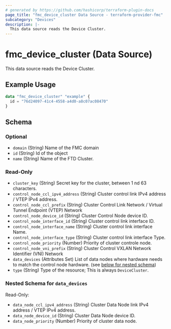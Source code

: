 ```yaml
---
# generated by https://github.com/hashicorp/terraform-plugin-docs
page_title: "fmc_device_cluster Data Source - terraform-provider-fmc"
subcategory: "Devices"
description: |-
  This data source reads the Device Cluster.
---
```


# fmc_device_cluster (Data Source)

This data source reads the Device Cluster.

## Example Usage

```terraform
data "fmc_device_cluster" "example" {
  id = "76d24097-41c4-4558-a4d0-a8c07ac08470"
}
```

<!-- schema generated by tfplugindocs -->
## Schema

### Optional

- `domain` (String) Name of the FMC domain
- `id` (String) Id of the object
- `name` (String) Name of the FTD Cluster.

### Read-Only

- `cluster_key` (String) Secret key for the cluster, between 1 nd 63 characters.
- `control_node_ccl_ipv4_address` (String) Cluster control link IPv4 address / VTEP IPv4 address.
- `control_node_ccl_prefix` (String) Cluster Control Link Network / Virtual Tunnel Endpoint (VTEP) Network
- `control_node_device_id` (String) Cluster Control Node device ID.
- `control_node_interface_id` (String) Cluster control link interface ID.
- `control_node_interface_name` (String) Cluster control link interface Name.
- `control_node_interface_type` (String) Cluster control link interface Type.
- `control_node_priority` (Number) Priority of cluster controle node.
- `control_node_vni_prefix` (String) Cluster Control VXLAN Network Identifier (VNI) Network
- `data_devices` (Attributes Set) List of data nodes where hardware needs to match the control node hardware. (see [below for nested schema](#nestedatt--data_devices))
- `type` (String) Type of the resource; This is always `DeviceCluster`.

<a id="nestedatt--data_devices"></a>
### Nested Schema for `data_devices`

Read-Only:

- `data_node_ccl_ipv4_address` (String) Cluster Data Node link IPv4 address / VTEP IPv4 address.
- `data_node_device_id` (String) Cluster Data Node device ID.
- `data_node_priority` (Number) Priority of cluster data node.
